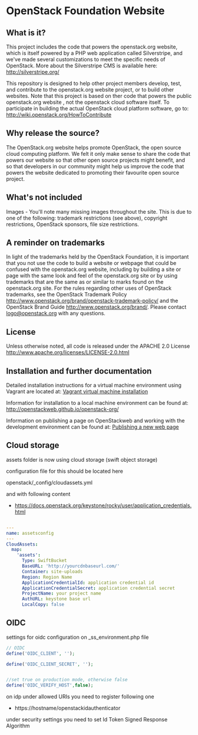 # OpenStack Foundation Website

## What is it?

This project includes the code that powers the openstack.org website, which is itself powered by a PHP web application called Silverstripe, and we've made several customizations to meet the specific needs of OpenStack. More about the Silverstripe CMS is available here: http://silverstripe.org/

This repository is designed to help other project members develop, test, and contribute to the openstack.org website project, or to build other websites. Note that this project is based on ther code that powers the public openstack.org website , not the openstack cloud software itself. To participate in building the actual OpenStack cloud platform software, go to: http://wiki.openstack.org/HowToContribute

## Why release the source?

The OpenStack.org website helps promote OpenStack, the open source cloud computing platform. We felt it only make sense to share the code that powers our website so that other open source projects might benefit, and so that developers in our community might help us improve the code that powers the website dedicated to promoting their favourite open source project.

## What's not included

Images - You'll note many missing images throughout the site. This is due to one of the following: trademark restrictions (see above), copyright restrictions, OpenStack sponsors, file size restrictions.

## A reminder on trademarks

In light of the trademarks held by the OpenStack Foundation, it is important that you not use the code to build a website or webpage that could be confused with the openstack.org website, including by building a site or page with the same look and feel of the openstack.org site or by using trademarks that are the same as or similar to marks found on the openstack.org site. For the rules regarding other uses of OpenStack trademarks, see the OpenStack Trademark Policy http://www.openstack.org/brand/openstack-trademark-policy/ and the OpenStack Brand Guide http://www.openstack.org/brand/. Please contact logo@openstack.org with any questions.

## License

Unless otherwise noted, all code is released under the APACHE 2.0 License http://www.apache.org/licenses/LICENSE-2.0.html

## Installation and further documentation

Detailed installation instructions for a virtual machine environment using Vagrant are located at:
[Vagrant virtual machine installation](./installation.md) 

Information for installation to a local machine environment can be found at:
<http://openstackweb.github.io/openstack-org/>

Information on publishing a page on OpenStackweb and working with the development environment can be found at:
[Publishing a new web page](./publishing.md)

## Cloud storage

assets folder is now using cloud storage (swift object storage)

configuration file for this should be located here

openstack/_config/cloudassets.yml

and with following content 


* https://docs.openstack.org/keystone/rocky/user/application_credentials.html


```yaml

---
name: assetsconfig
---
CloudAssets:
  map:
    'assets':
      Type: SwiftBucket
      BaseURL: 'http://yourcdnbaseurl.com/'
      Container: site-uploads
      Region: Region Name
      ApplicationCredentialId: application credential id
      ApplicationCredentialSecret: application credential secret
      ProjectName: your project name
      AuthURL: keystone base url 
      LocalCopy: false     
````

## OIDC

settings for oidc configuration on _ss_environment.php file

````PHP
// OIDC
define('OIDC_CLIENT', '');

define('OIDC_CLIENT_SECRET', '');


//set true on production mode, otherwise false
define('OIDC_VERIFY_HOST',false);
````

on idp under allowed URIs you need to register following one

* https://hostname/openstackidauthenticator

under security settings you need to set Id Token Signed Response Algorithm 



